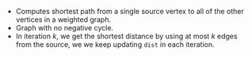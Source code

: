 * Computes shortest path from a single source vertex to all of the other vertices in a weighted graph.
* Graph with no negative cycle.
* In iteration $k$, we get the shortest distance by using at most $k$ edges from the source, we we keep updating `dist` in each iteration.